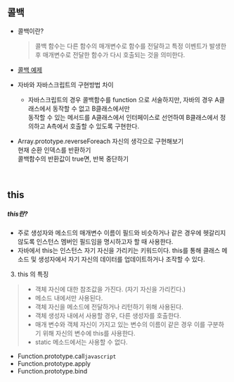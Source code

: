 
## 콜백

- 콜백이란?
	> 콜백 함수는 다른 함수의 매개변수로 함수를 전달하고 특정 이벤트가 발생한 후 매개변수로
	> 전달한 함수가 다시 호출되는 것을 의미한다.
	
- [콜백 예제](https://github.com/eococ/study/blob/main/WebContent/chapter3_practice.jsp)
	

- 자바와 자바스크립트의 구현방법 차이
	- 자바스크립트의 경우 콜백함수를 function 으로 서술하지만, 자바의 경우 A클래스에서 동작할 수 없고 B클래스에서만 <br>
	동작할 수 있는 메서드를 A클래스에서 인터페이스로 선언하여 B클래스에서 정의하고 A측에서 호출할 수 있도록 구현한다.

- Array.prototype.reverseForeach
  자신의 생각으로 구현해보기  
  현재 순환 인덱스를 반환하기  
  콜백함수의 반환값이 true면, 반복 중단하기
  
<br>

## this

##### this란?
- 주로 생성자와 메소드의 매개변수 이름이 필드와 비슷하거나 같은 경우에 헷갈리지 않도록 인스턴스 멤버인 필드임을 명시하고자 할 때 사용한다.
- 자바에서 this는 인스턴스 자기 자신을 가리키는 키워드이다. this를 통해 클래스 메소드 및 생성자에서 자기 자신의 데이터를 업데이트하거나 조작할 수 있다.

3. this 의 특징
> 	- 객체 자신에 대한 참조값을 가진다. (자기 자신을 가리킨다.)
>	- 메소드 내에서만 사용된다.
>	- 객체 자신을 메소드에 전달하거나 리턴하기 위해 사용된다.
>	- 객체 생성자 내에서 사용할 경우, 다른 생성자를 호출한다.
>	- 매개 변수와 객체 자신이 가지고 있는 변수의 이름이 같은 경우 이를 구분하기 위해 자신의 변수에 this를 사용한다.
>	- static 메소드에서는 사용할 수 없다.
	

	
	
	
- Function.prototype.call`javascript`
- Function.prototype.apply
- Function.prototype.bind

<br>
